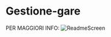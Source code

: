 # Gestione-gare



PER MAGGIORI INFO: 
![ReadmeScreen](https://user-images.githubusercontent.com/86653778/126309052-6670eacb-2268-447a-b055-f5152133ca11.png)
